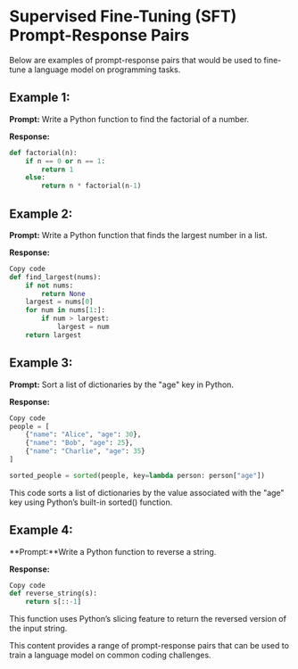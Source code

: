 
# Supervised Fine-Tuning (SFT) Prompt-Response Pairs

Below are examples of prompt-response pairs that would be used to fine-tune a language model on programming tasks.

## Example 1:
**Prompt:** Write a Python function to find the factorial of a number.

**Response:**
```python
def factorial(n):
    if n == 0 or n == 1:
        return 1
    else:
        return n * factorial(n-1)
```

## Example 2:
**Prompt:** Write a Python function that finds the largest number in a list.

**Response:**

```python
Copy code
def find_largest(nums):
    if not nums:
        return None
    largest = nums[0]
    for num in nums[1:]:
        if num > largest:
            largest = num
    return largest
```

## Example 3:
 **Prompt:** Sort a list of dictionaries by the "age" key in Python.

 **Response:**

```python
Copy code
people = [
    {"name": "Alice", "age": 30},
    {"name": "Bob", "age": 25},
    {"name": "Charlie", "age": 35}
]

sorted_people = sorted(people, key=lambda person: person["age"])

```

This code sorts a list of dictionaries by the value associated with the "age" key using Python’s built-in sorted() function.

## Example 4:
 **Prompt:**Write a Python function to reverse a string.

**Response:**

```python
Copy code
def reverse_string(s):
    return s[::-1]
```

This function uses Python’s slicing feature to return the reversed version of the input string.


This content provides a range of prompt-response pairs that can be used to train a language model on common coding challenges.
